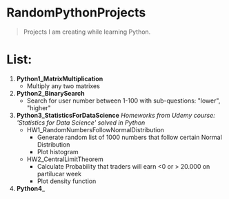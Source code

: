 # RandomPythonProjects
> Projects I am creating while learning Python.

# List:
1. **Python1_MatrixMultiplication**
    - Multiply any two matrixes
2. **Python2_BinarySearch**
    - Search for user number between 1-100 with sub-questions: "lower", "higher"
3. **Python3_StatisticsForDataScience**
    *Homeworks from Udemy course: 'Statistics for Data Science' solved in Python*
    - HW1_RandomNumbersFollowNormalDistribution
        - Generate random list of 1000 numbers that follow certain Normal Distribution
        - Plot histogram
    - HW2_CentralLimitTheorem
        - Calculate Probability that traders will earn <0 or > 20.000 on partilucar week
        - Plot density function
4. **Python4_**
